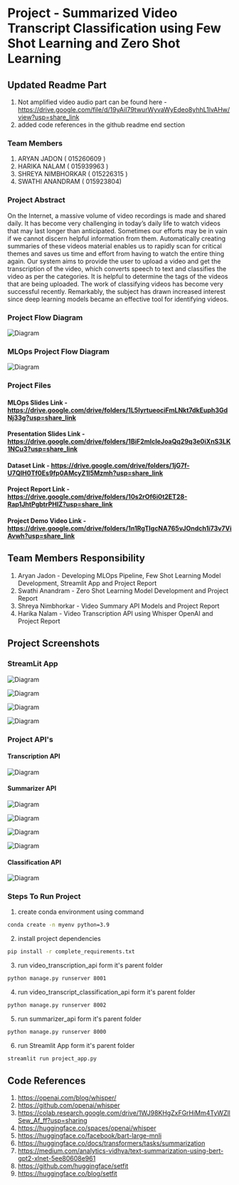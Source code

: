 # Project - Summarized Video Transcript Classification using Few Shot Learning and Zero Shot Learning

## Updated Readme Part 
1. Not amplified video audio part can be found here - https://drive.google.com/file/d/19yAiI79twurWyvaWyEdeo8yhhL1lvAHw/view?usp=share_link
2. added code references in the github readme end section

### Team Members
1. ARYAN JADON ( 015260609 ) 
2. HARIKA NALAM ( 015939963 ) 
3. SHREYA NIMBHORKAR ( 015226315 ) 
4. SWATHI ANANDRAM ( 015923804)


### Project Abstract
On the Internet, a massive volume of video recordings
is made and shared daily. It has become very challenging
in today’s daily life to watch videos that may last longer than
anticipated. Sometimes our efforts may be in vain if we cannot
discern helpful information from them. Automatically creating
summaries of these videos material enables us to rapidly scan
for critical themes and saves us time and effort from having to
watch the entire thing again. Our system aims to provide the
user to upload a video and get the transcription of the video,
which converts speech to text and classifies the video as per the
categories. It is helpful to determine the tags of the videos that are
being uploaded. The work of classifying videos has become very
successful recently. Remarkably, the subject has drawn increased
interest since deep learning models became an effective tool for
identifying videos.

### Project Flow Diagram

![Diagram](https://github.com/aryan-jadon/CMPE-297-Project/blob/main/screenshots/Diagram.png)

### MLOps Project Flow Diagram

![Diagram](https://github.com/aryan-jadon/CMPE-297-Project/blob/main/screenshots/MLOpsWorkflow.png)


### Project Files

#### MLOps Slides Link - https://drive.google.com/drive/folders/1L5IyrtueociFmLNkt7dkEuph3GdNj33g?usp=share_link

#### Presentation Slides Link - https://drive.google.com/drive/folders/1BiF2mIcIeJoaQq29q3e0iXnS3LK1NCu3?usp=share_link

#### Dataset Link - https://drive.google.com/drive/folders/1jG7f-U7QlH0Tf0Es9fp0AMcyZ1I5Mzmh?usp=share_link

#### Project Report Link - https://drive.google.com/drive/folders/10s2rOf6i0t2ET28-Rap1JhtPgbtrPHlZ?usp=share_link

#### Project Demo Video Link - https://drive.google.com/drive/folders/1n1RgTIgcNA765vJOndch1i73v7ViAvwh?usp=share_link


## Team Members Responsibility
1. Aryan Jadon - Developing MLOps Pipeline, Few Shot Learning Model Development, Streamlit App and Project Report
2. Swathi Anandram - Zero Shot Learning Model Development and Project Report
3. Shreya Nimbhorkar - Video Summary API Models and Project Report
4. Harika Nalam - Video Transcription API using Whisper OpenAI and Project Report


## Project Screenshots

### StreamLit App

![Diagram](https://github.com/aryan-jadon/CMPE-297-Project/blob/main/screenshots/streamlit-run-1.png)

![Diagram](https://github.com/aryan-jadon/CMPE-297-Project/blob/main/screenshots/Streamlit-1.png)

![Diagram](https://github.com/aryan-jadon/CMPE-297-Project/blob/main/screenshots/Streamlit-2.png)

![Diagram](https://github.com/aryan-jadon/CMPE-297-Project/blob/main/screenshots/Streamlit-3.png)

### Project API's

#### Transcription API

![Diagram](https://github.com/aryan-jadon/CMPE-297-Project/blob/main/screenshots/Transcription-API.png)

#### Summarizer API

![Diagram](https://github.com/aryan-jadon/CMPE-297-Project/blob/main/screenshots/XLNET-Summarizer-API.png)

![Diagram](https://github.com/aryan-jadon/CMPE-297-Project/blob/main/screenshots/Zero-Short-Summarizer-API.png)

![Diagram](https://github.com/aryan-jadon/CMPE-297-Project/blob/main/screenshots/GPT-Summarizer-API.png)

![Diagram](https://github.com/aryan-jadon/CMPE-297-Project/blob/main/screenshots/BERT-Summarizer-API.png)


#### Classification API

![Diagram](https://github.com/aryan-jadon/CMPE-297-Project/blob/main/screenshots/Classification-API.png)



### Steps To Run Project

1. create conda environment using command 
```bash
conda create -n myenv python=3.9
```

2. install project dependencies 
```bash
pip install -r complete_requirements.txt
```

3. run video_transcription_api form it's parent folder
```bash
python manage.py runserver 8001
```

4. run video_transcript_classification_api form it's parent folder
```bash
python manage.py runserver 8002
```

5. run summarizer_api form it's parent folder
```bash
python manage.py runserver 8000
```

6. run Streamlit App form it's parent folder
```bash
streamlit run project_app.py
```

## Code References
1. https://openai.com/blog/whisper/
2. https://github.com/openai/whisper
3. https://colab.research.google.com/drive/1WJ98KHgZxFGrHiMm4TyWZllSew_Af_ff?usp=sharing
4. https://huggingface.co/spaces/openai/whisper
5. https://huggingface.co/facebook/bart-large-mnli
6. https://huggingface.co/docs/transformers/tasks/summarization
7. https://medium.com/analytics-vidhya/text-summarization-using-bert-gpt2-xlnet-5ee80608e961
8. https://github.com/huggingface/setfit
9. https://huggingface.co/blog/setfit